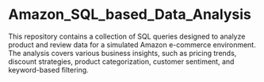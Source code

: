 # Amazon_SQL_based_Data_Analysis
This repository contains a collection of SQL queries designed to analyze product and review data for a simulated Amazon e-commerce environment. The analysis covers various business insights, such as pricing trends, discount strategies, product categorization, customer sentiment, and keyword-based filtering.
